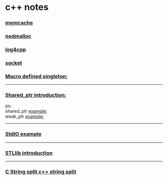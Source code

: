 # c++ notes

### [memcache]()  

### [nedmalloc]()  

### [log4cpp]()  

### [socket]()  


### [Macro defined singleton](https://github.com/zhaojinzhou/notes/blob/master/singleton.cpp);  
---
### [Shared_ptr introduction](https://github.com/zhaojinzhou/notes/blob/master/shared_prt.md);  
ps:   
shared_ptr [example](http://www.cplusplus.com/reference/memory/shared_ptr/?kw=shared_ptr);  
weak_ptr [example](http://www.cplusplus.com/reference/memory/weak_ptr/weak_ptr/);

---
### [StdIO example](https://github.com/zhaojinzhou/notes/blob/master/stdio.md)
---
### [STLlib introduction](https://github.com/zhaojinzhou/notes/blob/master/STLlib.md)
---
### [C String split c++ string split](https://github.com/zhaojinzhou/notes/blob/master/c_string_split_%26_c%2B%2B_split.md)




